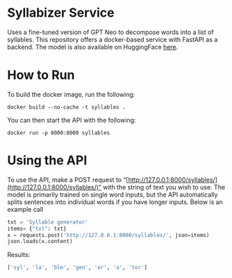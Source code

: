 # Syllabizer Service

Uses a fine-tuned version of GPT Neo to decompose words into a list of syllables. This repository offers a docker-based service with FastAPI as a backend. The model is also available on HuggingFace [here](https://huggingface.co/imjeffhi/syllables_generator). 

# How to Run

To build the docker image, run the following:

```docker
docker build --no-cache -t syllables .
```

You can then start the API with the following:

```docker
docker run -p 8000:8000 syllables
```

# Using the API

To use the API, make a POST request to “[http://127.0.0.1:8000/syllables/](http://127.0.0.1:8000/syllables/)” with the string of text you wish to use. The model is primarily trained on single word inputs, but the API automatically splits sentences into individual words if you have longer inputs. Below is an example call

```python
txt = 'Syllable generator'
items= {"txt": txt}
x = requests.post('http://127.0.0.1:8000/syllables/', json=items)
json.loads(x.content)
```

Results:

```python
['syl', 'la', 'ble', 'gen', 'er', 'a', 'tor']
```

